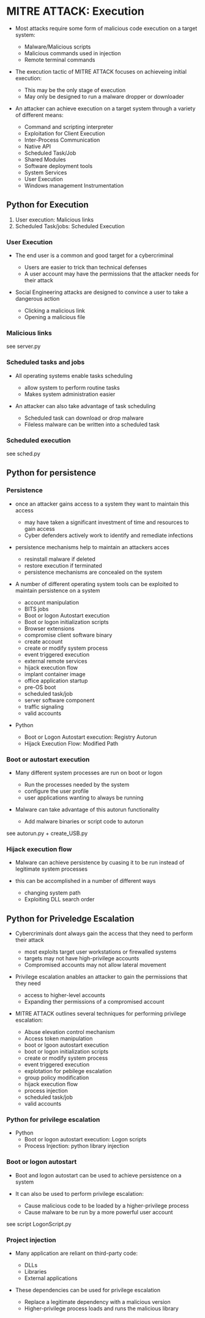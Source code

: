 # MITRE ATTACK: Execution
* Most attacks require some form of malicious code execution on a target system:
    - Malware/Malicious scripts
    - Malicious commands used in injection
    - Remote terminal commands

* The execution tactic of MITRE ATTACK focuses on achieveing initial execution:
    - This may be the only stage of execution
    - May only be designed to run a malware dropper or downloader

* An attacker can achieve execution on a target system through a variety of different means:
    - Command and scripting interpreter
    - Exploitation for Client Execution
    - Inter-Process Communication
    - Native API
    - Scheduled Task/Job
    - Shared Modules
    - Software deployment tools
    - System Services
    - User Execution
    - Windows management Instrumentation

## Python for Execution
1. User execution: Malicious links
2. Scheduled Task/jobs: Scheduled Execution


### User Execution
* The end user is a common and good target for a cybercriminal
    - Users are easier to trick than technical defenses
    - A user account may have the permissions that the attacker needs for their attack

* Social Engineering attacks are designed to convince a user to take a dangerous action
    - Clicking a malicious link
    - Opening a malicious file

### Malicious links 
see server.py

### Scheduled tasks and jobs
* All operating systems enable tasks scheduling
    - allow system to perform routine tasks
    - Makes system administration easier

* An attacker can also take advantage of task scheduling
    - Scheduled task can download or drop malware
    - Fileless malware can be written into a scheduled task

### Scheduled execution
see sched.py

## Python for persistence

### Persistence 
* once an attacker gains access to a system they want to maintain this access
    - may have taken a significant investment of time and resources to gain access
    - Cyber defenders actively work to identify and remediate infections
* persistence mechanisms help to maintain an attackers acces
    - resinstall malware if deleted
    - restore execution if terminated
    - persistence mechanisms are concealed on the system

* A number of different operating system tools can be exploited to maintain persistence on a system
    - account manipulation
    - BITS jobs
    - Boot or logon Autostart execution
    - Boot or logon initialization scripts
    - Browser extensions
    - compromise client software binary
    - create account 
    - create or modify system process
    - event triggered execution
    - external remote services
    - hijack execution flow
    - implant container image
    - office application startup
    - pre-OS boot
    - scheduled task/job
    - server software component
    - traffic signaling
    - valid accounts

* Python
    - Boot or Logon Autostart execution: Registry Autorun
    - Hijack Execution Flow: Modified Path

### Boot or autostart execution
* Many different system processes are run on boot or logon
    - Run the processes needed by the system
    - configure the user profile
    - user applications wanting to always be running

* Malware can take advantage of this autorun functionality
    - Add malware binaries or script code to autorun

see autorun.py + create_USB.py


### Hijack execution flow
* Malware can achieve persistence by cuasing it to be run instead of legitimate system processes

* this can be accomplished in a number of different ways 
    - changing system path
    - Exploiting DLL search order


## Python for Priveledge Escalation

* Cybercriminals dont always gain the access that they need to perform their attack
    - most exploits target user workstations or firewalled systems
    - targets may not have high-privilege accounts
    - Compromised accounts may not allow lateral movement

* Privilege escalation anables an attacker to gain the permissions that they need
    - access to higher-level accounts
    - Expanding ther permissions of a compromised account

* MITRE ATTACK outlines several techniques for performing privilege escalation:
    - Abuse elevation control mechanism
    - Access token manipulation
    - boot or lgoon autostart execution
    - boot or logon initialization scripts
    - create or modify system process
    - event triggered execution
    - explotation for pebilege escalation
    - group policy modification
    - hijack execution flow
    - process injection
    - scheduled task/job
    - valid accounts

### Python for privilege escalation
* Python
    - Boot or logon autostart execution: Logon scripts
    - Process Injection: python library injection

### Boot or logon autostart
* Boot and logon autostart can be used to achieve persistence on a system

* It can also be used to perform privilege escalation:
    - Cause malicious code to be loaded by a higher-privilege process
    - Cause malware to be run by a more powerful user account

see script LogonScript.py

### Project injection
* Many application are reliant on third-party code:
    - DLLs
    - Libraries
    - External applications

* These dependencies can be used for privilege escalation
    - Replace a legitimate dependency with a malicious version
    - Higher-privilege process loads and runs the malicious library